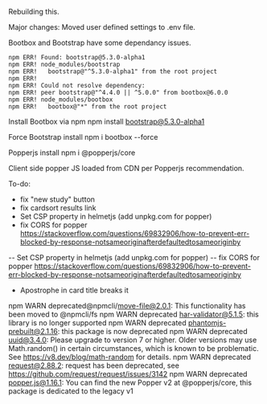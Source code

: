 Rebuilding this. 

Major changes: 
Moved user defined settings to .env file.



Bootbox and Bootstrap have some dependancy issues. 

```
npm ERR! Found: bootstrap@5.3.0-alpha1
npm ERR! node_modules/bootstrap
npm ERR!   bootstrap@"^5.3.0-alpha1" from the root project
npm ERR!
npm ERR! Could not resolve dependency:
npm ERR! peer bootstrap@"^4.4.0 || ^5.0.0" from bootbox@6.0.0
npm ERR! node_modules/bootbox
npm ERR!   bootbox@"*" from the root project
```


Install Bootbox via npm
npm install bootstrap@5.3.0-alpha1

Force Bootstrap install
npm i bootbox --force

Popperjs install
npm i @popperjs/core

Client side popper JS loaded from CDN per Popperjs recommendation.


To-do: 
- fix "new study" button
- fix cardsort results link
- Set CSP property in helmetjs (add unpkg.com for popper)
- fix CORS for popper https://stackoverflow.com/questions/69832906/how-to-prevent-err-blocked-by-response-notsameoriginafterdefaultedtosameoriginby

-- Set CSP property in helmetjs (add unpkg.com for popper)
-- fix CORS for popper https://stackoverflow.com/questions/69832906/how-to-prevent-err-blocked-by-response-notsameoriginafterdefaultedtosameoriginby

- Apostrophe in card title breaks it

npm WARN deprecated@npmcli/move-file@2.0.1: This functionality has been moved to @npmcli/fs
npm WARN deprecated har-validator@5.1.5: this library is no longer supported
npm WARN deprecated phantomjs-prebuilt@2.1.16: this package is now deprecated
npm WARN deprecated uuid@3.4.0: Please upgrade  to version 7 or higher.  Older versions may use Math.random() in certain circumstances, which is known to be problematic.  See https://v8.dev/blog/math-random for details.
npm WARN deprecated request@2.88.2: request has been deprecated, see https://github.com/request/request/issues/3142
npm WARN deprecated popper.js@1.16.1: You can find the new Popper v2 at @popperjs/core, this package is dedicated to the legacy v1   